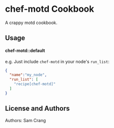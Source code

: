 chef-motd Cookbook
==================

A crappy motd cookbook.

Usage
-----
#### chef-motd::default
e.g.
Just include `chef-motd` in your node's `run_list`:

```json
{
  "name":"my_node",
  "run_list": [
    "recipe[chef-motd]"
  ]
}
```

License and Authors
-------------------
Authors: Sam Crang 
